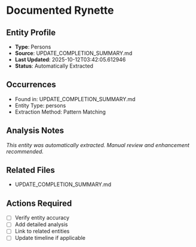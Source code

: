 # Documented Rynette

## Entity Profile
- **Type**: Persons
- **Source**: UPDATE_COMPLETION_SUMMARY.md
- **Last Updated**: 2025-10-12T03:42:05.612946
- **Status**: Automatically Extracted

## Occurrences
- Found in: UPDATE_COMPLETION_SUMMARY.md
- Entity Type: persons
- Extraction Method: Pattern Matching

## Analysis Notes
*This entity was automatically extracted. Manual review and enhancement recommended.*

## Related Files
- UPDATE_COMPLETION_SUMMARY.md

## Actions Required
- [ ] Verify entity accuracy
- [ ] Add detailed analysis
- [ ] Link to related entities
- [ ] Update timeline if applicable
